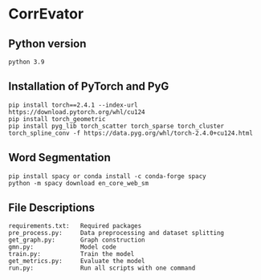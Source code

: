 # CorrEvator
## Python version

```
python 3.9
```

## Installation of PyTorch and PyG

```
pip install torch==2.4.1 --index-url https://download.pytorch.org/whl/cu124
pip install torch_geometric
pip install pyg_lib torch_scatter torch_sparse torch_cluster torch_spline_conv -f https://data.pyg.org/whl/torch-2.4.0+cu124.html
```

## Word Segmentation

```
pip install spacy or conda install -c conda-forge spacy
python -m spacy download en_core_web_sm
```

## File Descriptions
```
requirements.txt:   Required packages
pre_process.py:     Data preprocessing and dataset splitting
get_graph.py:       Graph construction
gmn.py:             Model code
train.py:           Train the model
get_metrics.py:     Evaluate the model
run.py:             Run all scripts with one command
```
